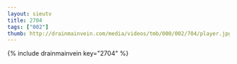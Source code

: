 ```yaml
--- 
layout: sieutv
title: 2704
tags: ["002"]
thumb: http://drainmainvein.com/media/videos/tmb/000/002/704/player.jpg
---
```

{% include drainmainvein key="2704" %} 
